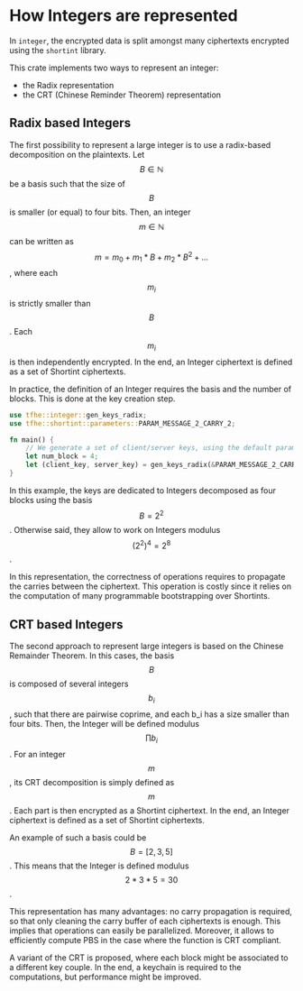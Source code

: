 # How Integers are represented


In `integer`, the encrypted data is split amongst many ciphertexts
encrypted using the `shortint` library.

This crate implements two ways to represent an integer:
  - the Radix representation
  - the CRT (Chinese Reminder Theorem) representation

## Radix based Integers
The first possibility to represent a large integer is to use a radix-based decomposition on the
plaintexts. Let $$B \in \mathbb{N}$$ be a basis such that the size of $$B$$ is smaller (or equal)
to four bits.
Then, an integer $$m \in \mathbb{N}$$ can be written as $$m = m_0 + m_1*B + m_2*B^2 + ... $$, where
each $$m_i$$ is strictly smaller than $$B$$. Each $$m_i$$ is then independently encrypted. In
the end, an Integer ciphertext is defined as a set of Shortint ciphertexts.

In practice, the definition of an Integer requires the basis and the number of blocks. This is
done at the key creation step.
```rust
use tfhe::integer::gen_keys_radix;
use tfhe::shortint::parameters::PARAM_MESSAGE_2_CARRY_2;

fn main() {
    // We generate a set of client/server keys, using the default parameters:
    let num_block = 4;
    let (client_key, server_key) = gen_keys_radix(&PARAM_MESSAGE_2_CARRY_2, num_block);
}
```

In this example, the keys are dedicated to Integers decomposed as four blocks using the basis
$$B=2^2$$. Otherwise said, they allow to work on Integers modulus $$(2^2)^4 = 2^8$$.


In this representation, the correctness of operations requires to propagate the carries
between the ciphertext. This operation is costly since it relies on the computation of many
programmable bootstrapping over Shortints.


## CRT based Integers
The second approach to represent large integers is based on the Chinese Remainder Theorem.
In this cases, the basis $$B$$ is composed of several integers $$b_i$$, such that there are
pairwise coprime, and each b_i has a size smaller than four bits. Then, the Integer will be
defined modulus $$\prod b_i$$. For an integer $$m$$, its CRT decomposition is simply defined as
$$m % b_0, m % b_1, ...$$. Each part is then encrypted as a Shortint ciphertext. In
the end, an Integer ciphertext is defined as a set of Shortint ciphertexts.

An example of such a basis
could be $$B = [2, 3, 5]$$. This means that the Integer is defined modulus $$2*3*5 = 30$$.

This representation has many advantages: no carry propagation is required, so that only cleaning
the carry buffer of each ciphertexts is enough. This implies that operations can easily be
parallelized. Moreover, it allows to efficiently compute PBS in the case where the function is
CRT compliant.

A variant of the CRT is proposed, where each block might be associated to a different key couple.
In the end, a keychain is required to the computations, but performance might be improved.



